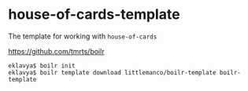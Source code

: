 # house-of-cards-template

The template for working with `house-of-cards`

https://github.com/tmrts/boilr


```
eklavya$ boilr init
eklavya$ boilr template download littlemanco/boilr-template boilr-template
```
